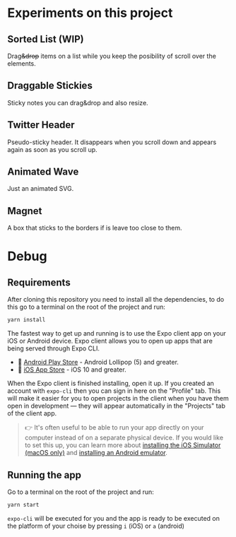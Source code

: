 # Experiments on this project

## Sorted List (WIP)
Drag<strike>&drop</strike> items on a list while you keep the posibility of scroll over the elements.

## Draggable Stickies 
Sticky notes you can drag&drop and also resize. 

## Twitter Header
Pseudo-sticky header. It disappears when you scroll down and appears again as soon as you scroll up. 

## Animated Wave
Just an animated SVG.

## Magnet
A box that sticks to the borders if is leave too close to them.

# Debug

## Requirements
After cloning this repository you need to install all the dependencies, to do this go to a terminal on the root of the project and run:
```bash
yarn install
```

The fastest way to get up and running is to use the Expo client app on your iOS or Android device. Expo client allows you to open up apps that are being served through Expo CLI.

- 🤖 [Android Play Store](https://play.google.com/store/apps/details?id=host.exp.exponent) - Android Lollipop (5) and greater.
- 🍎 [iOS App Store](https://itunes.com/apps/exponent) - iOS 10 and greater.

When the Expo client is finished installing, open it up. If you created an account with `expo-cli` then you can sign in here on the "Profile" tab. This will make it easier for you to open projects in the client when you have them open in development &mdash; they will appear automatically in the "Projects" tab of the client app.

> 👉 It's often useful to be able to run your app directly on your computer instead of on a separate physical device. If you would like to set this up, you can learn more about [installing the iOS Simulator (macOS only)](../workflow/ios-simulator.md) and [installing an Android emulator](../workflow/android-studio-emulator.md).


## Running the app
Go to a terminal on the root of the project and run:
```bash
yarn start
```
`expo-cli` will be executed for you and the app is ready to be executed on the platform of your choise by pressing `i` (iOS) or `a` (android)

